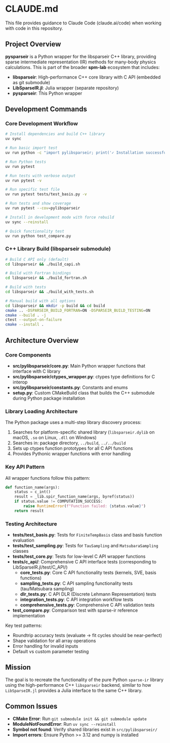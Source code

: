 # CLAUDE.md

This file provides guidance to Claude Code (claude.ai/code) when working with code in this repository.

## Project Overview

**pysparseir** is a Python wrapper for the libsparseir C++ library, providing sparse intermediate representation (IR) methods for many-body physics calculations. This is part of the broader **spm-lab** ecosystem that includes:

- **libsparseir**: High-performance C++ core library with C API (embedded as git submodule)
- **LibSparseIR.jl**: Julia wrapper (separate repository)
- **pysparseir**: This Python wrapper

## Development Commands

### Core Development Workflow

```bash
# Install dependencies and build C++ library
uv sync

# Run basic import test
uv run python -c "import pylibsparseir; print('✓ Installation successful!')"

# Run Python tests
uv run pytest

# Run tests with verbose output
uv run pytest -v

# Run specific test file
uv run pytest tests/test_basis.py -v

# Run tests and show coverage
uv run pytest --cov=pylibsparseir

# Install in development mode with force rebuild
uv sync --reinstall

# Quick functionality test
uv run python test_compare.py
```

### C++ Library Build (libsparseir submodule)

```bash
# Build C API only (default)
cd libsparseir && ./build_capi.sh

# Build with Fortran bindings
cd libsparseir && ./build_fortran.sh  

# Build with tests
cd libsparseir && ./build_with_tests.sh

# Manual build with all options
cd libsparseir && mkdir -p build && cd build
cmake .. -DSPARSEIR_BUILD_FORTRAN=ON -DSPARSEIR_BUILD_TESTING=ON
cmake --build . -j
ctest --output-on-failure
cmake --install .
```

## Architecture Overview

### Core Components

- **src/pylibsparseir/core.py**: Main Python wrapper functions that interface with C library
- **src/pylibsparseir/ctypes_wrapper.py**: ctypes type definitions for C interop
- **src/pylibsparseir/constants.py**: Constants and enums
- **setup.py**: Custom CMakeBuild class that builds the C++ submodule during Python package installation

### Library Loading Architecture

The Python package uses a multi-step library discovery process:
1. Searches for platform-specific shared library (`libsparseir.dylib` on macOS, `.so` on Linux, `.dll` on Windows)
2. Searches in: package directory, `../build`, `../../build`
3. Sets up ctypes function prototypes for all C API functions
4. Provides Pythonic wrapper functions with error handling

### Key API Pattern

All wrapper functions follow this pattern:
```python
def function_name(args):
    status = c_int()
    result = _lib.spir_function_name(args, byref(status))
    if status.value != COMPUTATION_SUCCESS:
        raise RuntimeError(f"Function failed: {status.value}")
    return result
```

### Testing Architecture

- **tests/test_basis.py**: Tests for `FiniteTempBasis` class and basis function evaluation
- **tests/test_sampling.py**: Tests for `TauSampling` and `MatsubaraSampling` classes
- **tests/test_core.py**: Tests for low-level C API wrapper functions
- **tests/c_api/**: Comprehensive C API interface tests (corresponding to LibSparseIR.jl/test/C_API/)
  - **core_tests.py**: Core C API functionality tests (kernels, SVE, basis functions)
  - **sampling_tests.py**: C API sampling functionality tests (tau/Matsubara sampling)
  - **dlr_tests.py**: C API DLR (Discrete Lehmann Representation) tests
  - **integration_tests.py**: C API integration workflow tests
  - **comprehensive_tests.py**: Comprehensive C API validation tests
- **test_compare.py**: Comparison test with sparse-ir reference implementation

Key test patterns:
- Roundtrip accuracy tests (evaluate → fit cycles should be near-perfect)
- Shape validation for all array operations
- Error handling for invalid inputs
- Default vs custom parameter testing

## Mission

The goal is to recreate the functionality of the pure Python `sparse-ir` library using the high-performance C++ `libsparseir` backend, similar to how `LibSparseIR.jl` provides a Julia interface to the same C++ library.

## Common Issues

- **CMake Error**: Run `git submodule init && git submodule update`
- **ModuleNotFoundError**: Run `uv sync --reinstall`  
- **Symbol not found**: Verify shared libraries exist in `src/pylibsparseir/`
- **Import errors**: Ensure Python >= 3.12 and numpy is installed